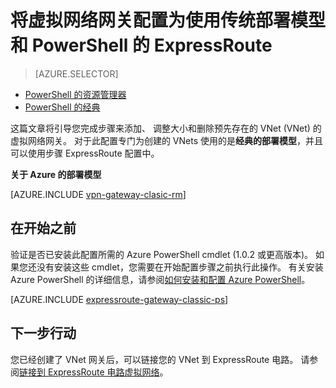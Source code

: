 <properties
   pageTitle="将 VNet 网关配置为使用 PowerShell 的 ExpressRoute |Microsoft Azure"
   description="配置传统部署 VNet 网关模型 VNet ExpressRoute 配置为使用 PowerShell。"
   documentationCenter="na"
   services="expressroute"
   authors="charwen"
   manager="carmonm"
   editor=""
   tags="azure-service-management"/>
<tags
   ms.service="expressroute"
   ms.devlang="na"
   ms.topic="article" 
   ms.tgt_pltfrm="na"
   ms.workload="infrastructure-services"
   ms.date="10/03/2016"
   ms.author="charwen"/>

# <a name="configure-a-virtual-network-gateway-for-expressroute-using-the-classic-deployment-model-and-powershell"></a>将虚拟网络网关配置为使用传统部署模型和 PowerShell 的 ExpressRoute

> [AZURE.SELECTOR]
- [PowerShell 的资源管理器](expressroute-howto-add-gateway-resource-manager.md)
- [PowerShell 的经典](expressroute-howto-add-gateway-classic.md)

这篇文章将引导您完成步骤来添加、 调整大小和删除预先存在的 VNet (VNet) 的虚拟网络网关。 对于此配置专门为创建的 VNets 使用的是**经典的部署模型**，并且可以使用步骤 ExpressRoute 配置中。 

**关于 Azure 的部署模型**

[AZURE.INCLUDE [vpn-gateway-clasic-rm](../../includes/vpn-gateway-classic-rm-include.md)] 

## <a name="before-beginning"></a>在开始之前

验证是否已安装此配置所需的 Azure PowerShell cmdlet (1.0.2 或更高版本)。 如果您还没有安装这些 cmdlet，您需要在开始配置步骤之前执行此操作。 有关安装 Azure PowerShell 的详细信息，请参阅[如何安装和配置 Azure PowerShell](../powershell-install-configure.md)。


[AZURE.INCLUDE [expressroute-gateway-classic-ps](../../includes/expressroute-gateway-classic-ps-include.md)]

    
## <a name="next-steps"></a>下一步行动

您已经创建了 VNet 网关后，可以链接您的 VNet 到 ExpressRoute 电路。 请参阅[链接到 ExpressRoute 电路虚拟网络](expressroute-howto-linkvnet-classic.md)。
